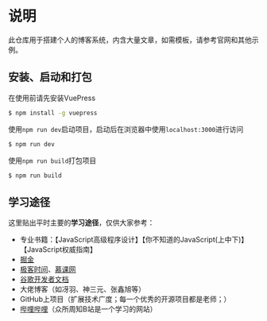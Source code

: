 # 说明

此仓库用于搭建个人的博客系统，内含大量文章，如需模板，请参考官网和其他示例。



## 安装、启动和打包

在使用前请先安装VuePress
```sh
$ npm install -g vuepress
```

使用`npm run dev`启动项目，启动后在浏览器中使用`localhost:3000`进行访问
```sh
$ npm run dev
```

使用`npm run build`打包项目
```sh
$ npm run build
```



## 学习途径

这里贴出平时主要的**学习途径**，仅供大家参考：

* 专业书籍：【JavaScript高级程序设计】【你不知道的JavaScript(上中下)】【JavaScript权威指南】
* [掘金](https://juejin.im/)
* [极客时间](https://time.geekbang.org/)、[慕课网](https://www.imooc.com/)
* [谷歌开发者文档](https://developers.google.com/china?hl=zh-cn)
* 大佬博客（如冴羽、神三元、张鑫旭等）
* GitHub上项目（扩展技术广度；每一个优秀的开源项目都是老师；）
* [哔哩哔哩](https://www.bilibili.com/)（众所周知B站是一个学习的网站）

